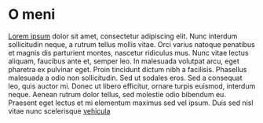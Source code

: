 # O meni
[Lorem ipsum](index.md) dolor sit amet, consectetur adipiscing elit. Nunc interdum sollicitudin neque, a rutrum tellus mollis vitae. Orci varius natoque penatibus et magnis dis parturient montes, nascetur ridiculus mus. Nunc vitae lectus aliquam, faucibus ante et, semper leo. In malesuada volutpat arcu, eget pharetra ex pulvinar eget. Proin tincidunt dictum nibh a facilisis. Phasellus malesuada a odio non sollicitudin. Sed ut sodales eros. Sed a consequat leo, quis auctor mi. Donec ut libero efficitur, ornare turpis euismod, interdum neque. Aenean rutrum dolor tellus, sed molestie odio bibendum eu. Praesent eget lectus et mi elementum maximus sed vel ipsum. Duis sed nisl vitae nunc scelerisque [vehicula](https://www.unizd.hr)

